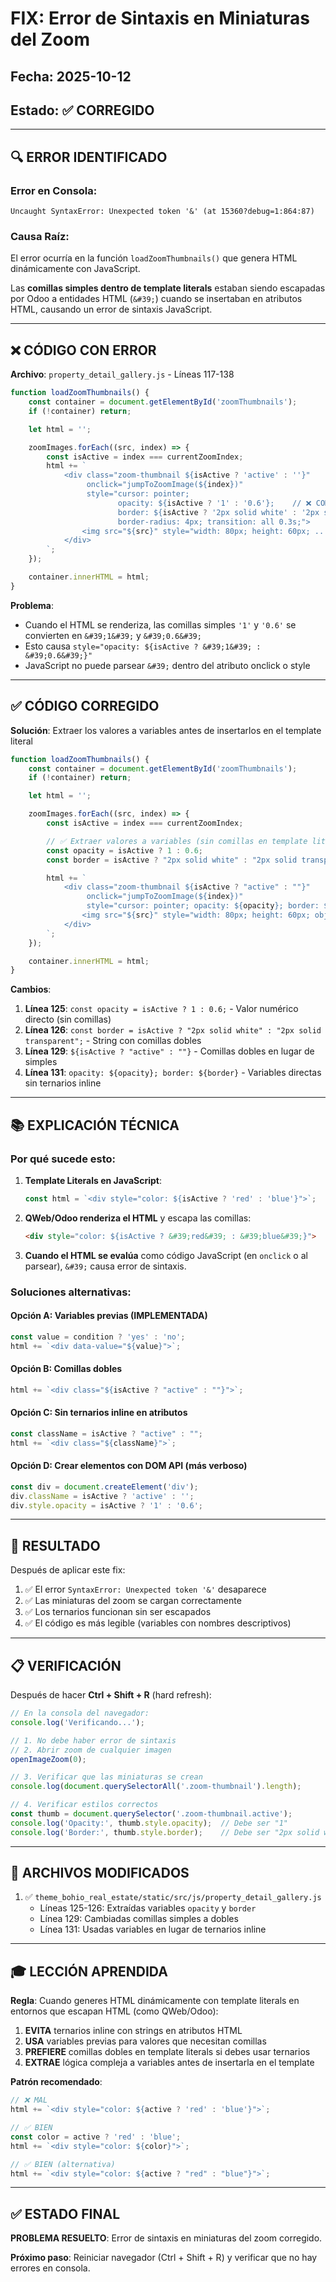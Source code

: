 # FIX: Error de Sintaxis en Miniaturas del Zoom

## Fecha: 2025-10-12
## Estado: ✅ CORREGIDO

---

## 🔍 ERROR IDENTIFICADO

### Error en Consola:
```
Uncaught SyntaxError: Unexpected token '&' (at 15360?debug=1:864:87)
```

### Causa Raíz:
El error ocurría en la función `loadZoomThumbnails()` que genera HTML dinámicamente con JavaScript.

Las **comillas simples dentro de template literals** estaban siendo escapadas por Odoo a entidades HTML (`&#39;`) cuando se insertaban en atributos HTML, causando un error de sintaxis JavaScript.

---

## ❌ CÓDIGO CON ERROR

**Archivo**: `property_detail_gallery.js` - Líneas 117-138

```javascript
function loadZoomThumbnails() {
    const container = document.getElementById('zoomThumbnails');
    if (!container) return;

    let html = '';

    zoomImages.forEach((src, index) => {
        const isActive = index === currentZoomIndex;
        html += `
            <div class="zoom-thumbnail ${isActive ? 'active' : ''}"
                 onclick="jumpToZoomImage(${index})"
                 style="cursor: pointer;
                        opacity: ${isActive ? '1' : '0.6'};    // ❌ COMILLAS SIMPLES
                        border: ${isActive ? '2px solid white' : '2px solid transparent'};  // ❌ PROBLEMA
                        border-radius: 4px; transition: all 0.3s;">
                <img src="${src}" style="width: 80px; height: 60px; ..." alt="Miniatura ${index + 1}"/>
            </div>
        `;
    });

    container.innerHTML = html;
}
```

**Problema**:
- Cuando el HTML se renderiza, las comillas simples `'1'` y `'0.6'` se convierten en `&#39;1&#39;` y `&#39;0.6&#39;`
- Esto causa `style="opacity: ${isActive ? &#39;1&#39; : &#39;0.6&#39;}"`
- JavaScript no puede parsear `&#39;` dentro del atributo onclick o style

---

## ✅ CÓDIGO CORREGIDO

**Solución**: Extraer los valores a variables antes de insertarlos en el template literal

```javascript
function loadZoomThumbnails() {
    const container = document.getElementById('zoomThumbnails');
    if (!container) return;

    let html = '';

    zoomImages.forEach((src, index) => {
        const isActive = index === currentZoomIndex;

        // ✅ Extraer valores a variables (sin comillas en template literal)
        const opacity = isActive ? 1 : 0.6;
        const border = isActive ? "2px solid white" : "2px solid transparent";

        html += `
            <div class="zoom-thumbnail ${isActive ? "active" : ""}"
                 onclick="jumpToZoomImage(${index})"
                 style="cursor: pointer; opacity: ${opacity}; border: ${border}; border-radius: 4px; transition: all 0.3s;">
                <img src="${src}" style="width: 80px; height: 60px; object-fit: cover; border-radius: 4px;" alt="Miniatura ${index + 1}"/>
            </div>
        `;
    });

    container.innerHTML = html;
}
```

**Cambios**:
1. **Línea 125**: `const opacity = isActive ? 1 : 0.6;` - Valor numérico directo (sin comillas)
2. **Línea 126**: `const border = isActive ? "2px solid white" : "2px solid transparent";` - String con comillas dobles
3. **Línea 129**: `${isActive ? "active" : ""}` - Comillas dobles en lugar de simples
4. **Línea 131**: `opacity: ${opacity}; border: ${border}` - Variables directas sin ternarios inline

---

## 📚 EXPLICACIÓN TÉCNICA

### Por qué sucede esto:

1. **Template Literals en JavaScript**:
   ```javascript
   const html = `<div style="color: ${isActive ? 'red' : 'blue'}">`;
   ```

2. **QWeb/Odoo renderiza el HTML** y escapa las comillas:
   ```html
   <div style="color: ${isActive ? &#39;red&#39; : &#39;blue&#39;}">
   ```

3. **Cuando el HTML se evalúa** como código JavaScript (en `onclick` o al parsear), `&#39;` causa error de sintaxis.

### Soluciones alternativas:

#### Opción A: Variables previas (IMPLEMENTADA)
```javascript
const value = condition ? 'yes' : 'no';
html += `<div data-value="${value}">`;
```

#### Opción B: Comillas dobles
```javascript
html += `<div class="${isActive ? "active" : ""}">`;
```

#### Opción C: Sin ternarios inline en atributos
```javascript
const className = isActive ? "active" : "";
html += `<div class="${className}">`;
```

#### Opción D: Crear elementos con DOM API (más verboso)
```javascript
const div = document.createElement('div');
div.className = isActive ? 'active' : '';
div.style.opacity = isActive ? '1' : '0.6';
```

---

## 🎯 RESULTADO

Después de aplicar este fix:

1. ✅ El error `SyntaxError: Unexpected token '&'` desaparece
2. ✅ Las miniaturas del zoom se cargan correctamente
3. ✅ Los ternarios funcionan sin ser escapados
4. ✅ El código es más legible (variables con nombres descriptivos)

---

## 📋 VERIFICACIÓN

Después de hacer **Ctrl + Shift + R** (hard refresh):

```javascript
// En la consola del navegador:
console.log('Verificando...');

// 1. No debe haber error de sintaxis
// 2. Abrir zoom de cualquier imagen
openImageZoom(0);

// 3. Verificar que las miniaturas se crean
console.log(document.querySelectorAll('.zoom-thumbnail').length);

// 4. Verificar estilos correctos
const thumb = document.querySelector('.zoom-thumbnail.active');
console.log('Opacity:', thumb.style.opacity);  // Debe ser "1"
console.log('Border:', thumb.style.border);    // Debe ser "2px solid white"
```

---

## 📝 ARCHIVOS MODIFICADOS

1. ✅ `theme_bohio_real_estate/static/src/js/property_detail_gallery.js`
   - Líneas 125-126: Extraídas variables `opacity` y `border`
   - Línea 129: Cambiadas comillas simples a dobles
   - Línea 131: Usadas variables en lugar de ternarios inline

---

## 🎓 LECCIÓN APRENDIDA

**Regla**: Cuando generes HTML dinámicamente con template literals en entornos que escapan HTML (como QWeb/Odoo):

1. **EVITA** ternarios inline con strings en atributos HTML
2. **USA** variables previas para valores que necesitan comillas
3. **PREFIERE** comillas dobles en template literals si debes usar ternarios
4. **EXTRAE** lógica compleja a variables antes de insertarla en el template

**Patrón recomendado**:
```javascript
// ❌ MAL
html += `<div style="color: ${active ? 'red' : 'blue'}">`;

// ✅ BIEN
const color = active ? 'red' : 'blue';
html += `<div style="color: ${color}">`;

// ✅ BIEN (alternativa)
html += `<div style="color: ${active ? "red" : "blue"}">`;
```

---

## ✅ ESTADO FINAL

**PROBLEMA RESUELTO**: Error de sintaxis en miniaturas del zoom corregido.

**Próximo paso**: Reiniciar navegador (Ctrl + Shift + R) y verificar que no hay errores en consola.
